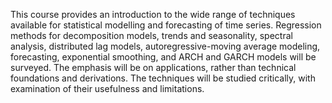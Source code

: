 This course provides an introduction to the wide range of techniques available for statistical modelling and forecasting of time series. Regression methods for decomposition models, trends and seasonality, spectral analysis, distributed lag models, autoregressive-moving average modeling, forecasting, exponential smoothing, and ARCH and GARCH models will be surveyed. The emphasis will be on applications, rather than technical foundations and derivations. The techniques will be studied critically, with examination of their usefulness and limitations.
